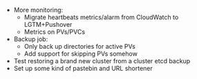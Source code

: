 * More monitoring:
  * Migrate heartbeats metrics/alarm from CloudWatch to LGTM+Pushover
  * Metrics on PVs/PVCs
* Backup job:
  * Only back up directories for active PVs
  * Add support for skipping PVs somehow
* Test restoring a brand new cluster from a cluster etcd backup
* Set up some kind of pastebin and URL shortener
